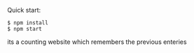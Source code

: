 Quick start:

```
$ npm install
$ npm start
````
its a counting website which remembers the previous enteries
